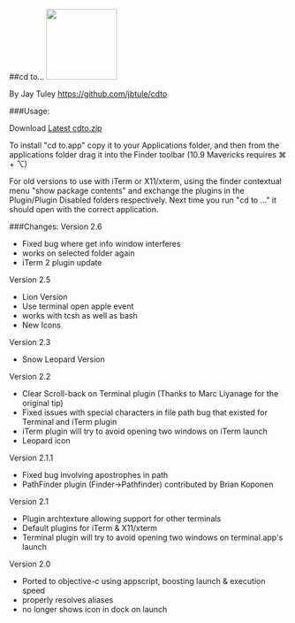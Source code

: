 ##cd to...
<img src="https://raw.github.com/jbtule/cdto/master/graphics/lion.png" height="128px" width="128px" />

By Jay Tuley
https://github.com/jbtule/cdto

###Usage:

Download [Latest cdto.zip](https://github.com/jbtule/cdto/releases/latest)

To install "cd to.app" copy it to your Applications folder, and then from the applications folder drag it into the Finder toolbar (10.9 Mavericks requires ⌘ + ⌥) 

For old versions to use with iTerm or X11/xterm, using the finder contextual menu "show package contents"  and exchange the plugins in the Plugin/Plugin Disabled folders respectively.  Next time you run  "cd to ..." it should open with the correct application.


###Changes:
Version 2.6
 * Fixed bug where get info window interferes
 * works on selected folder again
 * iTerm 2 plugin update

Version 2.5
 * Lion Version
 * Use terminal open apple event
 * works with tcsh as well as bash
 * New Icons

Version 2.3
 * Snow Leopard Version

Version 2.2
 * Clear Scroll-back on Terminal plugin (Thanks to Marc Liyanage for the original tip)
 * Fixed issues with special characters in file path bug that existed for Terminal and iTerm plugin
 * iTerm plugin will try to avoid opening two windows on iTerm launch
 * Leopard icon

Version 2.1.1
 * Fixed bug involving apostrophes in path
 * PathFinder plugin (Finder->Pathfinder) contributed by Brian Koponen

Version 2.1
 * Plugin archtexture allowing support for other terminals
 * Default plugins for iTerm & X11/xterm
 * Terminal plugin will try to avoid opening two windows on terminal.app's launch

Version 2.0
 * Ported to objective-c using appscript, boosting launch & execution speed
 * properly resolves aliases
 * no longer shows icon in dock on launch
